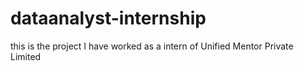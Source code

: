 # dataanalyst-internship
this is the project I have worked as a intern of Unified Mentor Private Limited
